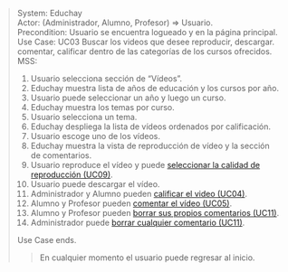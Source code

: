 > System: Educhay  
> Actor: (Administrador, Alumno, Profesor) => Usuario.  
> Precondition: Usuario se encuentra logueado y en la página principal.  
> Use Case: UC03 Buscar los videos que desee reproducir, descargar. comentar, calificar dentro de las categorías de los cursos ofrecidos.  
> MSS:  
> 1. Usuario selecciona sección de “Vídeos”.
> 2. Educhay muestra lista de años de educación y los cursos por año.
> 3. Usuario puede seleccionar un año y luego un curso.
> 4. Educhay muestra los temas por curso.
> 5. Usuario selecciona un tema.
> 6. Educhay despliega la lista de vídeos ordenados por calificación.
> 7. Usuario escoge uno de los vídeos.
> 8. Educhay muestra la vista de reproducción de vídeo y la sección de comentarios.
> 9. Usuario reproduce el vídeo y puede [seleccionar la calidad de reproducción (UC09)](UC09.md).
> 10. Usuario puede descargar el vídeo.
> 11. Administrador y Alumno pueden [calificar el video (UC04)](UC04.md).
> 12. Alumno y Profesor pueden [comentar el vídeo (UC05)](UC05.md).
> 13. Alumno y Profesor pueden [borrar sus propios comentarios (UC11)](UC11.md).
> 14. Administrador puede [borrar cualquier comentario (UC11)](UC11.md).  
>  
> Use Case ends.  
>> En cualquier momento el usuario puede regresar al inicio.  
